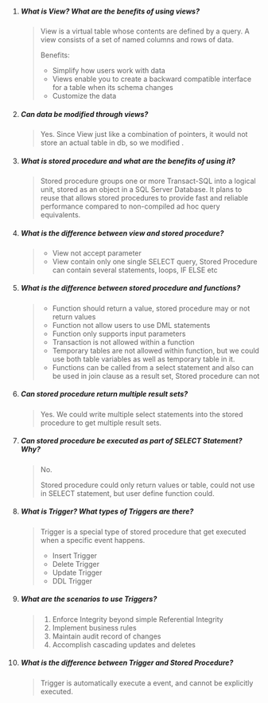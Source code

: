 1. ##### What is View? What are the benefits of using views?

   > View is a virtual table whose contents are defined by a query. A view consists of a set of named columns and rows of data.
   >
   > Benefits:
   >
   > - Simplify how users work with data
   > - Views enable you to create a backward compatible interface for a table when its schema changes
   > - Customize the data

2. ##### Can data be modified through views?

   > Yes. Since View just like a combination of pointers, it would not store an actual table in db, so we modified . 

3. ##### What is stored procedure and what are the benefits of using it?

   > Stored procedure groups one or more Transact-SQL into a logical unit, stored as an object in a SQL Server Database. It plans to reuse that allows stored procedures to provide fast and reliable performance compared to non-compiled ad hoc query equivalents.

4. ##### What is the difference between view and stored procedure?

   > - View not accept parameter
   > - View contain only one single SELECT query, Stored Procedure can contain several statements, loops, IF ELSE etc

5. ##### What is the difference between stored procedure and functions?

   > - Function should return a value, stored procedure may or not return values
   > - Function not allow users to use DML statements
   > - Function only supports input parameters
   > - Transaction is not allowed within a function
   > - Temporary tables are not allowed within function, but we could use both table variables as well as temporary table in it.
   > - Functions can be called from a select statement and also can be used in join clause as a result set, Stored procedure can not

6. ##### Can stored procedure return multiple result sets?

   > Yes. We could write multiple select statements into the stored procedure to get multiple result sets.

7. ##### Can stored procedure be executed as part of SELECT Statement? Why?

   > No. 
   >
   > Stored procedure could only return values or table, could not use in SELECT statement, but user define function could.

8. ##### What is Trigger? What types of Triggers are there?

   > Trigger is a special type of stored procedure that get executed when a specific event happens.
   >
   > - Insert Trigger
   > - Delete Trigger
   > - Update Trigger
   > - DDL Trigger

9. ##### What are the scenarios to use Triggers?

   > 1. Enforce Integrity beyond simple Referential Integrity
   > 2. Implement business rules
   > 3. Maintain audit record of changes
   > 4. Accomplish cascading updates and deletes

10. ##### What is the difference between Trigger and Stored Procedure?

    >Trigger is automatically execute a event, and cannot be explicitly executed.